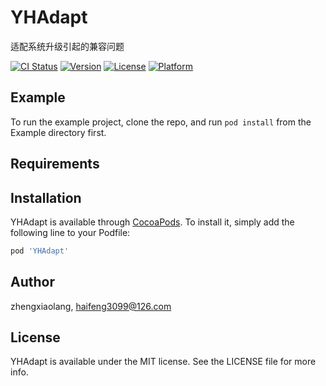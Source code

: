 # YHAdapt
适配系统升级引起的兼容问题


[![CI Status](https://img.shields.io/travis/zhengxiaolang/YHAdapt.svg?style=flat)](https://travis-ci.org/zhengxiaolang/YHAdapt)
[![Version](https://img.shields.io/cocoapods/v/YHAdapt.svg?style=flat)](https://cocoapods.org/pods/YHAdapt)
[![License](https://img.shields.io/cocoapods/l/YHAdapt.svg?style=flat)](https://cocoapods.org/pods/YHAdapt)
[![Platform](https://img.shields.io/cocoapods/p/YHAdapt.svg?style=flat)](https://cocoapods.org/pods/YHAdapt)

## Example

To run the example project, clone the repo, and run `pod install` from the Example directory first.

## Requirements

## Installation

YHAdapt is available through [CocoaPods](https://cocoapods.org). To install
it, simply add the following line to your Podfile:

```ruby
pod 'YHAdapt'
```

## Author

zhengxiaolang, haifeng3099@126.com

## License

YHAdapt is available under the MIT license. See the LICENSE file for more info.

